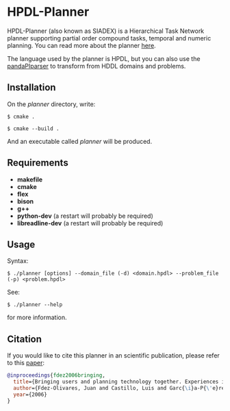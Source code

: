 # HPDL-Planner

HPDL-Planner (also known as SIADEX) is a Hierarchical Task Network planner supporting partial order compound tasks, temporal and numeric planning.
You can read more about the planner [here](https://www.aaai.org/Papers/ICAPS/2006/ICAPS06-007.pdf).

The language used by the planner is HPDL, but you can also use the [pandaPIparser](https://github.com/panda-planner-dev/pandaPIparser) to transform from HDDL domains and problems.

## Installation

On the _planner_ directory, write:

```$ cmake . ``` 

```$ cmake --build . ``` 

And an executable called _planner_ will be produced.

## Requirements

- __makefile__
- __cmake__
- __flex__
- __bison__
- __g++__
- __python-dev__ (a restart will probably be required)
- __libreadline-dev__ (a restart will probably be required)

## Usage

Syntax: 

```$ ./planner [options] --domain_file (-d) <domain.hpdl> --problem_file (-p) <problem.hpdl>```

See: 

```$ ./planner --help``` 

for more information.

## Citation

If you would like to cite this planner in an scientific publication, please refer to this [paper](https://www.aaai.org/Papers/ICAPS/2006/ICAPS06-007.pdf):

```bibtex
@inproceedings{fdez2006bringing,
  title={Bringing users and planning technology together. Experiences in SIADEX},
  author={Fdez-Olivares, Juan and Castillo, Luis and Garc{\i}a-P{\'e}rez, Oscar and Palao, Francisco},
  year={2006}
}
```
